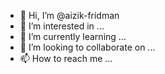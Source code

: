 - 👋 Hi, I’m @aizik-fridman
- 👀 I’m interested in ...
- 🌱 I’m currently learning ...
- 💞️ I’m looking to collaborate on ...
- 📫 How to reach me ...

<!---
aizik-fridman/aizik-fridman is a ✨ special ✨ repository because its `README.md` (this file) appears on your GitHub profile.
You can click the Preview link to take a look at your changes.
--->
